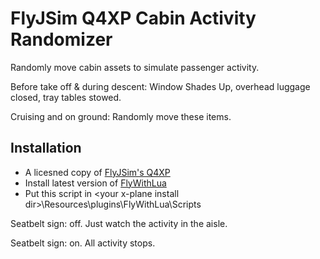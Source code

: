 # FlyJSim Q4XP Cabin Activity Randomizer

Randomly move cabin assets to simulate passenger activity.

Before take off & during descent: Window Shades Up, overhead luggage closed, tray tables stowed.

Cruising and on ground: Randomly move these items.

## Installation
- A licesned copy of [FlyJSim's Q4XP](https://www.flyjsim.com/q4xp)
- Install latest version of [FlyWithLua](https://github.com/X-Friese/FlyWithLua)
- Put this script in \<your x-plane install dir>\Resources\plugins\FlyWithLua\Scripts

Seatbelt sign: off. Just watch the activity in the aisle.

Seatbelt sign: on. All activity stops.
